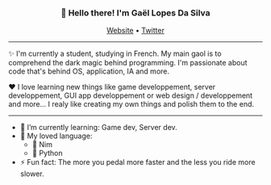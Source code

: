 ﻿<h3 align="center">👋 Hello there! I'm Gaël Lopes Da Silva</h3>
<p align="center">
  <a href="#">Website</a> •
  <a href="#">Twitter</a>
</p>

---

✨ I'm currently a student, studying in French. My main gaol is to comprehend the dark magic behind programming. I'm passionate about code that's behind OS, application, IA and more. 

❤️ I love learning new things like game developpement, server developpement, GUI app developpement or web design / developpement and more... I realy like creating my own things and polish them to the end.

---

- 🌱 I’m currently learning: Game dev, Server dev.
- 📖 My loved language:
  - 👑 Nim
  - 🐍 Python
- ⚡ Fun fact: The more you pedal more faster and the less you ride more slower.
